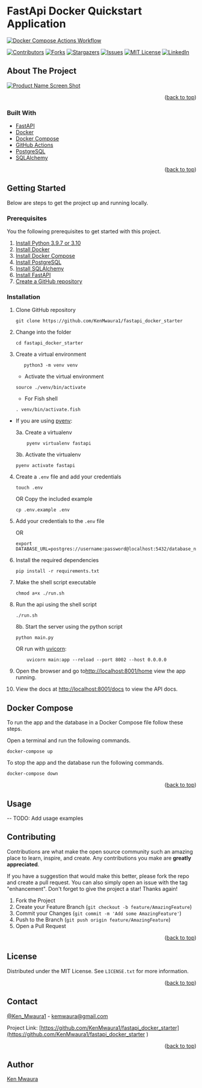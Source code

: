 # FastApi Docker Quickstart Application

[![Docker Compose Actions Workflow](https://github.com/KenMwaura1/fastapi_docker_starter/actions/workflows/fastapi-starter-docker.yml/badge.svg)](https://github.com/KenMwaura1/fastapi_docker_starter/actions/workflows/fastapi-starter-docker.yml)

[![Contributors][contributors-shield]][contributors-url]
[![Forks][forks-shield]][forks-url]
[![Stargazers][stars-shield]][stars-url]
[![Issues][issues-shield]][issues-url]
[![MIT License][license-shield]][license-url]
[![LinkedIn][linkedin-shield]][linkedin-url]

<!-- ABOUT THE PROJECT -->
## About The Project

<!--Here's a blank template to get started: To avoid retyping too much info. Do a search and replace with your text editor for the following: `KenMwaura1`, `fastapi_docker_starter
`, `Ken_Mwaura1`, `kennedy-mwaura`, `kemwaura@gmail.com`, `kemwaura@gmail.com_client`, `FastApi Docker Quickstart`, `Quick and easy way to dckerize a fastapi app` -->

[![Product Name Screen Shot][product-screenshot]]()

<p align="right">(<a href="#top">back to top</a>)</p>

### Built With

* [FastAPI](https://fastapi.tiangolo.com/)
* [Docker](https://www.docker.com/)
* [Docker Compose](https://docs.docker.com/compose/)
* [GitHub Actions](https://github.com/actions)
* [PostgreSQL](https://www.postgresql.org/)
* [SQLAlchemy](https://www.sqlalchemy.org/)

<p align="right">(<a href="#top">back to top</a>)</p>

<!-- GETTING STARTED -->
## Getting Started

Below are steps to get the project up and running locally.

### Prerequisites

You the following prerequisites to get started with this project.

1. [Install Python 3.9.7 or 3.10](https://www.python.org/downloads/)
2. [Install Docker](https://docs.docker.com/install/)
3. [Install Docker Compose](https://docs.docker.com/compose/install/)
4. [Install PostgreSQL](https://www.postgresql.org/download/)
5. [Install SQLAlchemy](https://www.sqlalchemy.org/docs/05/index.html)
6. [Install FastAPI](https://fastapi.tiangolo.com/tutorial/installation.html)
7. [Create a GitHub repository](https://help.github.com/en/github/getting-started-with-github/creating-a-repository)

### Installation

1. Clone GitHub repository

    ```shell
    git clone https://github.com/KenMwaura1/fastapi_docker_starter
    ```

2. Change into the folder

    ```shell
   cd fastapi_docker_starter
    ```

3. Create a virtual environment

   ```shell
      python3 -m venv venv 
   ```

    * Activate the virtual environment

   ```shell
   source ./venv/bin/activate
   ```

   * For Fish shell

   ```shell
   . venv/bin/activate.fish
   ```

* If you are using [pyenv](https://github.com/pyenv/pyenv):

  3a. Create a virtualenv

   ```
       pyenv virtualenv fastapi
   ```

  3b. Activate the virtualenv

   ```
   pyenv activate fastapi
   ```

4. Create a `.env` file and add your credentials

   ```
   touch .env 
   ```

   OR Copy the included example

    ```
    cp .env.example .env 
    ```

5. Add your credentials to the `.env` file

   OR

   ```
   export DATABASE_URL=postgres://username:password@localhost:5432/database_name
   ```

6. Install the required dependencies

   ```shell
   pip install -r requirements.txt
   ```

7. Make the shell script executable

    ```shell
   chmod a+x ./run.sh
    ```

8. Run the api using the shell script

    ```shell
   ./run.sh
    ```

    8b. Start the server using the python script

   ```shell
   python main.py
   ```

   OR
   run with [uvicorn](https://uvicorn.org/):

    ```shell
        uvicorn main:app --reload --port 8002 --host 0.0.0.0
    ```

9. Open the browser and go to<http://localhost:8001/home> view the app running.

10. View the docs at <http://localhost:8001/docs> to view the API docs.

## Docker Compose

To run the app and the database in a Docker Compose file follow these steps.

Open a terminal and run the following commands.

```shell
docker-compose up
```

To stop the app and the database run the following commands.

```shell
docker-compose down
```

<p align="right">(<a href="#top">back to top</a>)</p>

<!-- USAGE EXAMPLES -->
## Usage

-- TODO: Add usage examples

<!-- CONTRIBUTING -->
## Contributing

Contributions are what make the open source community such an amazing place to learn, inspire, and create. Any contributions you make are **greatly appreciated**.

If you have a suggestion that would make this better, please fork the repo and create a pull request. You can also simply open an issue with the tag "enhancement".
Don't forget to give the project a star! Thanks again!

1. Fork the Project
2. Create your Feature Branch (`git checkout -b feature/AmazingFeature`)
3. Commit your Changes (`git commit -m 'Add some AmazingFeature'`)
4. Push to the Branch (`git push origin feature/AmazingFeature`)
5. Open a Pull Request

<p align="right">(<a href="#top">back to top</a>)</p>

<!-- LICENSE -->
## License

Distributed under the MIT License. See `LICENSE.txt` for more information.

<p align="right">(<a href="#top">back to top</a>)</p>

<!-- CONTACT -->
## Contact

[@Ken_Mwaura1](https://twitter.com/Ken_Mwaura1
) - kemwaura@gmail.com

Project Link: [https://github.com/KenMwaura1/fastapi_docker_starter](https://github.com/KenMwaura1/fastapi_docker_starter
)

<p align="right">(<a href="#top">back to top</a>)</p>

<!-- MARKDOWN LINKS & IMAGES -->
<!-- https://www.markdownguide.org/basic-syntax/#reference-style-links -->
[contributors-shield]: https://img.shields.io/github/contributors/KenMwaura1/fastapi_docker_starter.svg?style=for-the-badge
[contributors-url]: https://github.com/KenMwaura1/fastapi_docker_starter/graphs/contributors
[forks-shield]: https://img.shields.io/github/forks/KenMwaura1/fastapi_docker_starter.svg?style=for-the-badge
[forks-url]: https://github.com/KenMwaura1/fastapi_docker_starter/network/members
[stars-shield]: https://img.shields.io/github/stars/KenMwaura1/fastapi_docker_starter.svg?style=for-the-badge
[stars-url]: https://github.com/KenMwaura1/fastapi_docker_starter/stargazers
[issues-shield]: https://img.shields.io/github/issues/KenMwaura1/fastapi_docker_starter.svg?style=for-the-badge
[issues-url]: https://github.com/KenMwaura1/fastapi_docker_starter/issues
[license-shield]: https://img.shields.io/github/license/KenMwaura1/fastapi_docker_starter.svg?style=for-the-badge
[license-url]: https://github.com/KenMwaura1/fastapi_docker_starter/blob/master/LICENSE.txt
[linkedin-shield]: https://img.shields.io/badge/-LinkedIn-black.svg?style=for-the-badge&logo=linkedin&colorB=555
[linkedin-url]: https://linkedin.com/in/kennedy-mwaura
[product-screenshot]: app/static/images/Screenshot_Zoo%20Anime%20—%20Mozilla%20Firefox_1.png

## Author

[Ken Mwaura](http://github.com/KenMwaura1)
